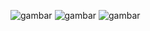 ![gambar](https://github.com/user-attachments/assets/b8228a22-bb9d-4b4f-8927-e8a6ab0f8d41)
![gambar](https://github.com/user-attachments/assets/77ce353d-5c3c-49bf-b9df-8bd26f43699b)
![gambar](https://github.com/user-attachments/assets/96db0aa5-7fc7-4fec-a223-dee05013a47f)
